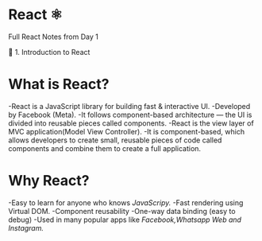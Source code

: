# React ⚛️ 
Full React Notes from Day 1

🧩 1. Introduction to React

# **What is React?**

-React is a JavaScript library for building fast  & interactive UI.
-Developed by Facebook (Meta).
-It follows component-based architecture — the UI is divided into reusable pieces called components.
-React is the view layer of MVC application(Model View Controller).
-It is component-based, which allows developers to create small, reusable pieces of code called components and combine them to create a full application. 


# **Why React?**

-Easy to learn for anyone who knows *JavaScripy.*
-Fast rendering using Virtual DOM.
-Component reusability
-One-way data binding (easy to debug)
-Used in many popular apps like *Facebook,Whatsapp Web and Instagram.*

